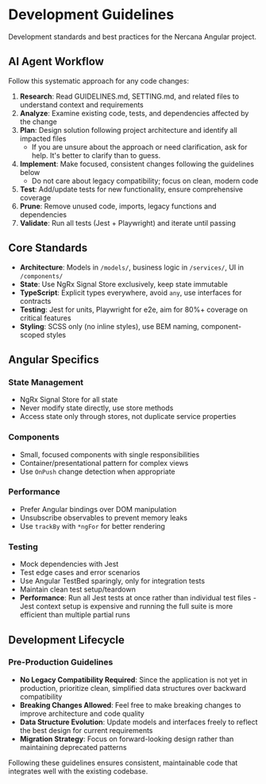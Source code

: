 # Development Guidelines

Development standards and best practices for the Nercana Angular project.

## AI Agent Workflow

Follow this systematic approach for any code changes:

1. **Research**: Read GUIDELINES.md, SETTING.md, and related files to understand context and requirements
2. **Analyze**: Examine existing code, tests, and dependencies affected by the change
3. **Plan**: Design solution following project architecture and identify all impacted files
    - If you are unsure about the approach or need clarification, ask for help. It's better to clarify than to guess.
4. **Implement**: Make focused, consistent changes following the guidelines below
    - Do not care about legacy compatibility; focus on clean, modern code
5. **Test**: Add/update tests for new functionality, ensure comprehensive coverage
6. **Prune**: Remove unused code, imports, legacy functions and dependencies
7. **Validate**: Run all tests (Jest + Playwright) and iterate until passing

## Core Standards

- **Architecture**: Models in `/models/`, business logic in `/services/`, UI in `/components/`
- **State**: Use NgRx Signal Store exclusively, keep state immutable
- **TypeScript**: Explicit types everywhere, avoid `any`, use interfaces for contracts
- **Testing**: Jest for units, Playwright for e2e, aim for 80%+ coverage on critical features
- **Styling**: SCSS only (no inline styles), use BEM naming, component-scoped styles

## Angular Specifics

### State Management

- NgRx Signal Store for all state
- Never modify state directly, use store methods
- Access state only through stores, not duplicate service properties

### Components

- Small, focused components with single responsibilities
- Container/presentational pattern for complex views
- Use `OnPush` change detection when appropriate

### Performance

- Prefer Angular bindings over DOM manipulation
- Unsubscribe observables to prevent memory leaks
- Use `trackBy` with `*ngFor` for better rendering

### Testing

- Mock dependencies with Jest
- Test edge cases and error scenarios
- Use Angular TestBed sparingly, only for integration tests
- Maintain clean test setup/teardown
- **Performance**: Run all Jest tests at once rather than individual test files - Jest context setup is expensive and running the full suite is more efficient than multiple partial runs

## Development Lifecycle

### Pre-Production Guidelines

- **No Legacy Compatibility Required**: Since the application is not yet in production, prioritize clean, simplified data structures over backward compatibility
- **Breaking Changes Allowed**: Feel free to make breaking changes to improve architecture and code quality
- **Data Structure Evolution**: Update models and interfaces freely to reflect the best design for current requirements
- **Migration Strategy**: Focus on forward-looking design rather than maintaining deprecated patterns

Following these guidelines ensures consistent, maintainable code that integrates well with the existing codebase.
